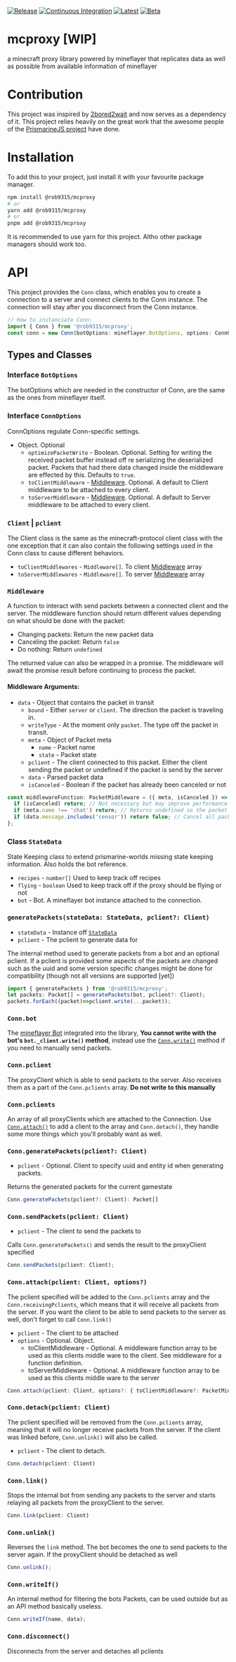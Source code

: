 [![Release][release-shield]][release-link] [![Continuous Integration][ci-shield]][ci-link] [![Latest][semver-shield]][semver-link] [![Beta][beta-shield]][beta-link]

# mcproxy [WIP]

a minecraft proxy library powered by mineflayer that replicates data as well as possible from available information of mineflayer

# Contribution

This project was inspired by [2bored2wait](https://github.com/themoonisacheese/2bored2wait) and now serves as a dependency of it. This project relies heavily on the great work that the awesome people of the [PrismarineJS project](https://prismarine.js.org/) have done.

# Installation

To add this to your project, just install it with your favourite package manager.

```sh
npm install @rob9315/mcproxy
# or
yarn add @rob9315/mcproxy
# or
pnpm add @rob9315/mcproxy
```

It is recommended to use yarn for this project. Altho other package managers should work too.

# API

This project provides the `Conn` class, which enables you to create a connection to a server and connect clients to the Conn instance. The connection will stay after you disconnect from the Conn instance.

```ts
// How to instanciate Conn:
import { Conn } from '@rob9315/mcproxy';
const conn = new Conn(botOptions: mineflayer.BotOptions, options: ConnOptions);
```

## Types and Classes

### Interface `BotOptions`

The botOptions which are needed in the constructor of Conn, are the same as the ones from mineflayer itself.

### Interface `ConnOptions`

ConnOptions regulate Conn-specific settings.

- Object. Optional
  - `optimizePacketWrite` - Boolean. Optional. Setting for writing the received packet buffer instead off re serializing the deserialized packet. Packets that had there data changed inside the middleware are effected by this. Defaults to `true`.
  - `toClientMiddleware` - [Middleware](#middleware). Optional. A default to Client middleware to be attached to every client.
  - `toServerMiddleware` - [Middleware](#middleware). Optional. A default to Server middleware to be attached to every client.

### `Client` | `pclient`

The Client class is the same as the minecraft-protocol client class with the one exception that it can also contain the following settings used in the Conn class to cause different behaviors.

- `toClientMiddlewares` - `Middleware[]`. To client [Middleware](#middleware) array
- `toServerMiddlewares` - `Middleware[]`. To server [Middleware](#middleware) array

### `Middleware`

A function to interact with send packets between a connected client and the server. The middleware function should return different values depending on what should be done with the packet:

- Changing packets: Return the new packet data
- Canceling the packet: Return `false`
- Do nothing: Return `undefined`

The returned value can also be wrapped in a promise. The middleware will await the promise result before continuing to process the packet.

#### Middleware Arguments:

- `data` - Object that contains the packet in transit
  - `bound` - Either `server` or `client`. The direction the packet is traveling in.
  - `writeType` - At the moment only `packet`. The type off the packet in transit.
  - `meta` - Object of Packet meta
    - `name` - Packet name
    - `state` - Packet state
  - `pclient` - The client connected to this packet. Either the client sending the packet or undefined if the packet is send by the server
  - `data` - Parsed packet data
  - `isCanceled` - Boolean if the packet has already been canceled or not

```ts
const middlewareFunction: PacketMiddleware = ({ meta, isCanceled }) => {
  if (isCanceled) return; // Not necessary but may improve performance when using multiple middleware's after each other
  if (meta.name !== 'chat') return; // Returns undefined so the packet is not affected
  if (data.message.includes('censor')) return false; // Cancel all packets that have the word censor in the chat message string
};
```

### Class `StateData`

State Keeping class to extend prismarine-worlds missing state keeping information. Also holds the bot reference.

- `recipes` - `number[]` Used to keep track off recipes
- `flying` - `boolean` Used to keep track off if the proxy should be flying or not
- `bot` - Bot. A mineflayer bot instance attached to the connection.

### `generatePackets(stateData: StateData, pclient?: Client)`

- `stateData` - Instance off [`StateData`](#class-statedata)
- `pclient` - The pclient to generate data for

The internal method used to generate packets from a bot and an optional pclient. If a pclient is provided some aspects of the packets are changed such as the uuid and some version specific changes might be done for compatibility (though not all versions are supported \[yet])

```ts
import { generatePackets } from '@rob9315/mcproxy';
let packets: Packet[] = generatePackets(bot, pclient?: Client);
packets.forEach((packet)=>pclient.write(...packet));
```

### `Conn.bot`

The [mineflayer Bot](https://github.com/PrismarineJS/mineflayer/blob/master/docs/api.md#bot) integrated into the library, **You cannot write with the bot's `bot._client.write()` method**, instead use the [`Conn.write()`](#connwriteif) method if you need to manually send packets.

### `Conn.pclient`

The proxyClient which is able to send packets to the server. Also receives them as a part of the `Conn.pclients` array. **Do not write to this manually**

### `Conn.pclients`

An array of all proxyClients which are attached to the Connection. Use [`Conn.attach()`](#connattach) to add a client to the array and `Conn.detach()`, they handle some more things which you'll probably want as well.

### `Conn.generatePackets(pclient?: Client)`

- `pclient` - Optional. Client to specify uuid and entity id when generating packets.

Returns the generated packets for the current gamestate

```ts
Conn.generatePackets(pclient?: Client): Packet[]
```

### `Conn.sendPackets(pclient: Client)`

- `pclient` - The client to send the packets to

Calls `Conn.generatePackets()` and sends the result to the proxyClient specified

```ts
Conn.sendPackets(pclient: Client);
```

### `Conn.attach(pclient: Client, options?)`

The pclient specified will be added to the `Conn.pclients` array and the `Conn.receivingPclients`, which means that it will receive all packets from the server. If you want the client to be able to send packets to the server as well, don't forget to call `Conn.link()`

- `pclient` - The client to be attached
- `options` - Optional. Object.
  - toClientMiddleware - Optional. A middleware function array to be used as this clients middle ware to the client. See middleware for a function definition.
  - toServerMiddleware - Optional. A middleware function array to be used as this clients middle ware to the server

```ts
Conn.attach(pclient: Client, options?: { toClientMiddleware?: PacketMiddleware[], toServerMiddleware?: PacketMiddleware[] })
```

### `Conn.detach(pclient: Client)`

The pclient specified will be removed from the `Conn.pclients` array, meaning that it will no longer receive packets from the server. If the client was linked before, `Conn.unlink()` will also be called.

- `pclient` - The client to detach.

```ts
Conn.detach(pclient: Client)
```

### `Conn.link()`

Stops the internal bot from sending any packets to the server and starts relaying all packets from the proxyClient to the server.

```ts
Conn.link(pclient: Client)
```

### `Conn.unlink()`

Reverses the `link` method. The bot becomes the one to send packets to the server again.
If the proxyClient should be detached as well

```ts
Conn.unlink();
```

### `Conn.writeIf()`

An internal method for filtering the bots Packets, can be used outside but as an API method basically useless.

```ts
Conn.writeIf(name, data);
```

### `Conn.disconnect()`

Disconnects from the server and detaches all pclients

<!-- markdown links -->

[release-shield]: https://img.shields.io/github/workflow/status/rob9315/mcproxy/Release?label=Release&style=for-the-badge
[release-link]: https://github.com/rob9315/mcproxy/actions/workflows/release.yml
[ci-shield]: https://img.shields.io/github/workflow/status/rob9315/mcproxy/Continuous%20Integration?label=master&style=for-the-badge
[ci-link]: https://github.com/rob9315/mcproxy/actions/workflows/ci.yml
[npm-shield]: https://img.shields.io/github/package-json/v/rob9315/mcproxy?label=npm&style=for-the-badge
[npm-link]: https://www.npmjs.com/package/@rob9315/mcproxy
[beta-shield]: https://img.shields.io/github/v/tag/rob9315/mcproxy?include_prereleases&label=beta&sort=semver&style=for-the-badge
[beta-link]: https://www.npmjs.com/package/@rob9315/mcproxy/v/beta
[semver-shield]: https://img.shields.io/github/v/tag/rob9315/mcproxy?include_releases&label=latest&sort=semver&style=for-the-badge
[semver-link]: https://www.npmjs.com/package/@rob9315/mcproxy
